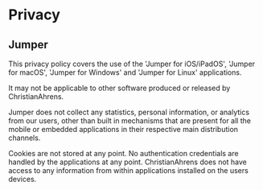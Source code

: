 # Privacy
## Jumper

This privacy policy covers the use of the 'Jumper for iOS/iPadOS', 'Jumper for macOS', 'Jumper for Windows' and 'Jumper for Linux' applications.

It may not be applicable to other software produced or released by ChristianAhrens.

Jumper does not collect any statistics, personal information, or analytics from our users, other than built in mechanisms that are present for all the mobile or embedded applications in their respective main distribution channels.

Cookies are not stored at any point. No authentication credentials are handled by the applications at any point. ChristianAhrens does not have access to any information from within applications installed on the users devices.